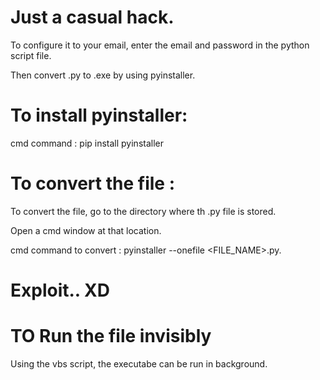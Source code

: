 # Just a casual hack.


To configure it to your email, enter the email and password in the python script file.



Then convert .py to .exe by using pyinstaller.



# To install pyinstaller:



cmd command : pip install pyinstaller
 


# To convert the file :


To convert the file, go to the directory where th .py file is stored.



Open a cmd window at that location.



cmd command to convert : pyinstaller --onefile <FILE_NAME>.py.

# Exploit.. XD


# TO Run the file invisibly

Using the vbs script, the executabe can be run in background.
